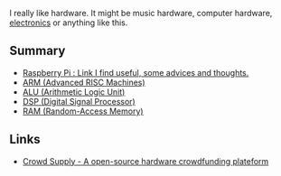I really like hardware. It might be music hardware, computer hardware, [electronics](Electronics.md) or anything like this.

## Summary

- [Raspberry Pi : Link I find useful, some advices and thoughts.](Raspberry%20Pi.md)
- [ARM (Advanced RISC Machines)](ARM%20(Advanced%20RISC%20Machines).md)
- [ALU (Arithmetic Logic Unit)](ALU%20(Arithmetic%20Logic%20Unit).md)
- [DSP (Digital Signal Processor)](DSP%20(Digital%20Signal%20Processor).md)
- [RAM (Random-Access Memory)](RAM%20(Random-Access%20Memory).md)

## Links
- [Crowd Supply - A open-source hardware crowdfunding plateform](https://www.crowdsupply.com/)

